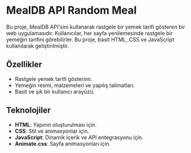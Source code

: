 # MealDB API Random Meal

Bu proje, MealDB API'sini kullanarak rastgele bir yemek tarifi gösteren bir web uygulamasıdır. Kullanıcılar, her sayfa yenilemesinde rastgele bir yemeğin tarifini görebilirler. Bu proje, basit HTML, CSS ve JavaScript kullanılarak geliştirilmiştir.

## Özellikler

- Rastgele yemek tarifi gösterimi.
- Yemeğin resmi, malzemeleri ve yapılış talimatları.
- Basit ve şık bir kullanıcı arayüzü.

## Teknolojiler

- **HTML**: Yapının oluşturulması için.
- **CSS**: Stil ve animasyonlar için.
- **JavaScript**: Dinamik içerik ve API entegrasyonu için.
- **Animate.css**: Sayfa animasyonları için.